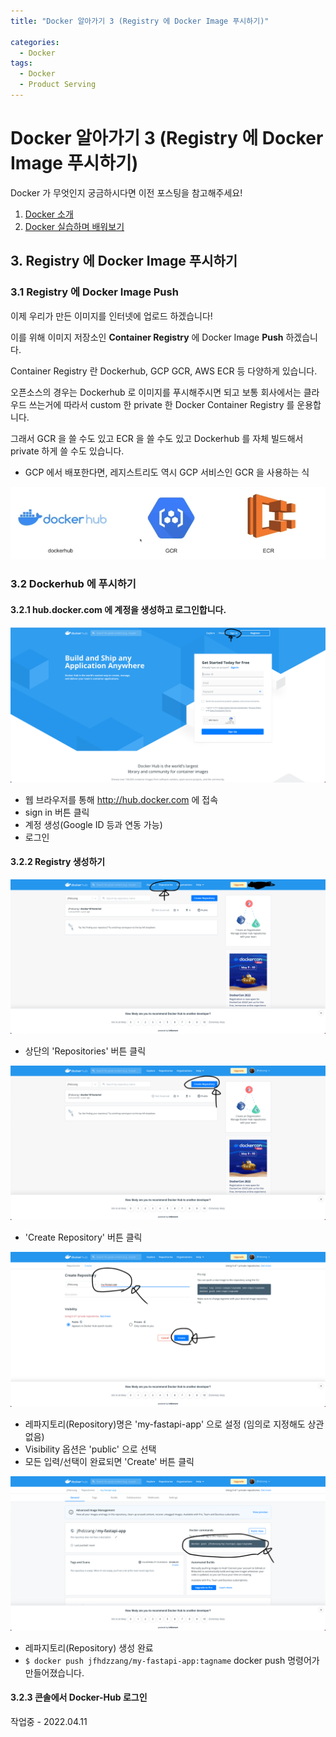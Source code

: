 ```yaml
---
title: "Docker 알아가기 3 (Registry 에 Docker Image 푸시하기)"

categories:
  - Docker
tags:
  - Docker
  - Product Serving
---
```


# Docker 알아가기 3 (Registry 에 Docker Image 푸시하기)

Docker 가 무엇인지 궁금하시다면 이전 포스팅을 참고해주세요!

1. [Docker 소개](https://raki-1203.github.io/docker/Docker1/)
2. [Docker 실습하며 배워보기](https://raki-1203.github.io/docker/Docker2/)

## 3. Registry 에 Docker Image 푸시하기

### 3.1 Registry 에 Docker Image Push

이제 우리가 만든 이미지를 인터넷에 업로드 하겠습니다!

이를 위해 이미지 저장소인 **Container Registry** 에 Docker Image **Push** 하겠습니다.

Container Registry 란 Dockerhub, GCP GCR, AWS ECR 등 다양하게 있습니다.

오픈소스의 경우는 Dockerhub 로 이미지를 푸시해주시면 되고 보통 회사에서는 클라우드 쓰는거에 따라서
custom 한 private 한 Docker Container Registry 를 운용합니다.

그래서 GCR 을 쓸 수도 있고 ECR 을 쓸 수도 있고 Dockerhub 를 자체 빌드해서 private 하게 쓸 수도 있습니다.

- GCP 에서 배포한다면, 레지스트리도 역시 GCP 서비스인 GCR 을 사용하는 식

![](../../../assets/images/information/5e196ed4.png)

### 3.2 Dockerhub 에 푸시하기

#### 3.2.1 hub.docker.com 에 계정을 생성하고 로그인합니다.

![](../../../assets/images/information/83a47040.png)

- 웹 브라우저를 통해 http://hub.docker.com 에 접속
- sign in 버튼 클릭
- 계정 생성(Google ID 등과 연동 가능)
- 로그인

#### 3.2.2 Registry 생성하기

![](../../../assets/images/information/529ae272.png)

- 상단의 'Repositories' 버튼 클릭

![](../../../assets/images/information/b90b69d8.png)

- 'Create Repository' 버튼 클릭

![](../../../assets/images/information/5542205a.png)

- 레파지토리(Repository)명은 'my-fastapi-app' 으로 설정 (임의로 지정해도 상관 없음)
- Visibility 옵션은 'public' 으로 선택
- 모든 입력/선택이 완료되면 'Create' 버튼 클릭

![](../../../assets/images/information/01bc6683.png)

- 레파지토리(Repository) 생성 완료
- `$ docker push jfhdzzang/my-fastapi-app:tagname` docker push 명령어가 만들어졌습니다.

#### 3.2.3 콘솔에서 Docker-Hub 로그인

작업중 - 2022.04.11

